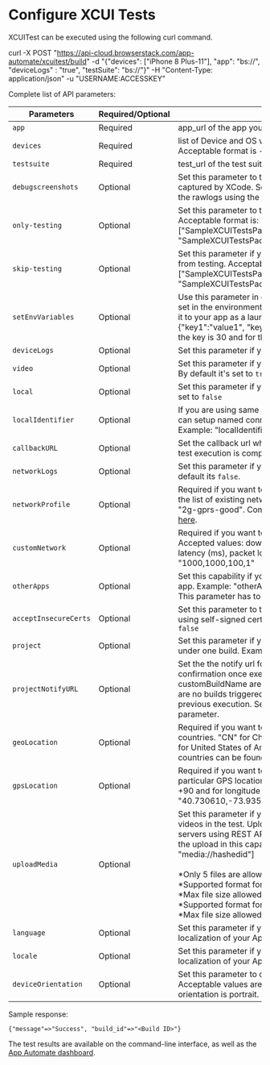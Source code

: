 # Configure XCUI Tests
XCUITest can be executed using the following curl command.

curl -X POST "https://api-cloud.browserstack.com/app-automate/xcuitest/build" -d "{\"devices\": [\"iPhone 8 Plus-11\"], \"app\": \"bs://<hashed appid>\", \"deviceLogs\" : \"true\", \"testSuite\": \"bs://<hashed testID>\"}" -H "Content-Type: application/json" -u "USERNAME:ACCESSKEY"

Complete list of API parameters:


| Parameters | Required/Optional | Descriptiojn |
| ---------- | ----------- | --------------- |
|`app`| Required | app_url of the app you want to test |
|`devices`| Required | list of Device and OS version you want to run your tests on. Acceptable format is -. Example: iPhone 8 Plus-11 |
|`testsuite`| Required | test_url of the test suite you want to test |
|`debugscreenshots`| Optional | Set this parameter to true to save the screenshots automatically captured by XCode. Screenshots can be rendered by accessing the rawlogs using the [XCUITest sessions](https://www.browserstack.com/app-automate/rest-api?framework=xcuitest#sessions) API. |  
|`only-testing`| Optional | Set this parameter to test only some selected classes or tests. Acceptable format is: [\"SampleXCUITestsPackage/SampleXCUITestsClass\", \"SampleXCUITestsPackage/SampleXCUITestsClass/testAlertTest\"] |
|`skip-testing`| Optional | Set this parameter if you want to skip particular classes or tests from testing. Acceptable format is: [\"SampleXCUITestsPackage/SampleXCUITestsClass\", \"SampleXCUITestsPackage/SampleXCUITestsClass/testAlertTest\"] |
|`setEnvVariables`| Optional | Use this parameter in order to pass some key and value pairs to be set in the environment variable which your test can read and pass it to your app as a launch argument. Example: \"setEnvVariables\" : {\"key1\":\"value1\", \"key2\":\"value2\"}. Acceptable character limit for the key is 30 and for the value is 100 characters |
|`deviceLogs`|Optional|Set this parameter if you want to enable the device logs|
|`video`|Optional|Set this parameter if you want to enable the video of the test run. By default it's set to `true`|
|`local`|Optional|Set this parameter if you want to enable local testing. By default its set to `false`|
|`localIdentifier`|Optional|If you are using same account to test multiple applications, you can setup named connection using the localIdentifier option. Example: \"localIdentifier\": \"Test123\"|
|`callbackURL`|Optional|Set the callback url where we can send a confirmation once your test execution is completed|
|`networkLogs`|Optional|Set this parameter if you want to enable the Network Logs. By default its `false`.|
|`networkProfile`|Optional|Required if you want to simulate different network conditions from the list of existing network profiles. Example: \"networkProfile\" : \"2g-gprs-good\". Complete list of network profiles can be found [here](https://www.browserstack.com/app-automate/network-simulation).|
|`customNetwork`|Optional|Required if you want to simulate the custom network conditions. Accepted values: download speed (kbps), upload speed (kbps), latency (ms), packet loss (%). Example: \"customNetwork\" : \"1000,1000,100,1\"|
|`otherApps`|Optional|Set this capability if you want to install apps in addition to the main app. Example: \"otherApps\" : [\"bs://\"]. Maximum 3 app ids allowed. This parameter has to be used along with app parameter.|
|`acceptInsecureCerts`|Optional|Set this parameter to true to avoid invalid certificate errors while using self-signed certificate to test your app. By default its set to `false`|
|`project`|Optional| Set this parameter if you would like to group your test executions under one build. Example: \"project\": \"project123\" |
|`projectNotifyURL`|Optional|Set the the notify url for projects where we can send a confirmation once execution of all the builds under the customBuildName are completed. The callback will be sent if there are no builds triggered for 5 mins with the same project post previous execution. Set this parameter along with project parameter.|
|`geoLocation`|Optional|Required if you want to test how your app behaves in specific countries. "CN" for China, "FR" for France, "IN" for India and "US" for United States of America. Complete list of of over 45+ countries can be found [here](https://www.browserstack.com/ip-geolocation)|
|`gpsLocation`|Optional|Required if you want to simulate the location of the device to a particular GPS location. Acceptable range for latitude is -90 to +90 and for longitude is -180 to +180. Example: \"gpsLocation\": \"40.730610,-73.935242\"|
|`uploadMedia`|Optional|Set this parameter if you want to use your uploaded images or videos in the test. Upload your custom media on BrowserStack servers using REST API. Use the hashed url returned as a result of the upload in this capability. Example: ["media://hashedid", "media://hashedid"]<br/><br/> *Only 5 files are allowed per test <br/> *Supported format for images are JPG, JPEG, PNG, GIF, BMP <br/> *Max file size allowed for images is 10MB <br/> *Supported format for videos are: .mp4, .mov and .3gp <br/> *Max file size allowed for videos is 50MB|
|`language`|Optional|Set this parameter if you want to change the language to test localization of your App. Example: \"language\": \"fr\"|
|`locale`|Optional|Set this parameter if you want to change the locale to test localization of your App. Example: \"locale\": \"fr\"|
|`deviceOrientation`|Optional|Set this parameter to change screen orientation of mobile device. Acceptable values are portrait & landscape. By default the orientation is portrait.|

Sample response:
```
{"message"=>"Success", "build_id"=>"<Build ID>"}
```
The test results are available on the command-line interface, as well as the [App Automate dashboard](https://app-automate.browserstack.com/dashboard).
